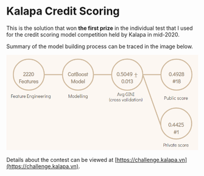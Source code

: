 # Kalapa Credit Scoring

This is the solution that won **the first prize** in the individual test that I used for the credit scoring model competition held by Kalapa in mid-2020. 

Summary of the model building process can be traced in the image below.

![Result](modeling_summary.PNG)


Details about the contest can be viewed at [https://challenge.kalapa.vn](https://challenge.kalapa.vn).
